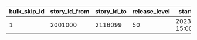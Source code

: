 |bulk_skip_id|story_id_from|story_id_to|release_level|start_time|balloon_sprite_name|label_sprite_name|button_sprite_name|
| --- | --- | --- | --- | --- | --- | --- | --- |
|1|2001000|2116099|50|2023/02/15 15:00:00|balloon_story_2nd_16_skip|common_label_release_2_16_skip|common_btn_2_16_skip|